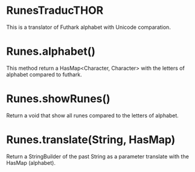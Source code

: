 # RunesTraducTHOR
This is a translator of Futhark alphabet with Unicode comparation.

# Runes.alphabet()
This method return a HasMap<Character, Character> with the letters of alphabet compared to futhark.

# Runes.showRunes()
Return a void that show all runes compared to the letters of alphabet.

# Runes.translate(String, HasMap)
Return a StringBuilder of the past String as a parameter translate with the HasMap (alphabet). 
